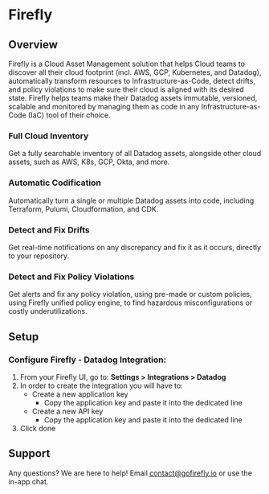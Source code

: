 # Firefly

## Overview
Firefly is a Cloud Asset Management solution that helps Cloud teams to discover all their cloud footprint (incl. AWS, GCP, Kubernetes, and Datadog), automatically transform resources to Infrastructure-as-Code, detect drifts, and policy violations to make sure their cloud is aligned with its desired state.
Firefly helps teams make their Datadog assets immutable, versioned, scalable and monitored by managing them as code in any Infrastructure-as-Code (IaC) tool of their choice.

### Full Cloud Inventory
Get a fully searchable inventory of all Datadog assets, alongside other cloud assets, such as AWS, K8s, GCP, Okta, and more.

### Automatic Codification
Automatically turn a single or multiple Datadog assets into code, including  Terraform, Pulumi, Cloudformation, and CDK.

### Detect and Fix Drifts
Get real-time notifications on any discrepancy and fix it as it occurs, directly to your repository.

### Detect and Fix Policy Violations
Get alerts and fix any policy violation, using pre-made or custom policies, using Firefly unified policy engine, to find hazardous misconfigurations or costly underutilizations.

## Setup

### Configure Firefly - Datadog Integration:
1. From your Firefly UI, go to: **Settings > Integrations > Datadog**
2. In order to create the integration you will have to:
    * Create a new application key
      * Copy the application key and paste it into the dedicated line
    * Create a new API key
      * Copy the application key and paste it into the dedicated line
3. Click done

## Support
Any questions? We are here to help! Email [contact@gofirefly.io][1] or use the in-app chat.

[1]: mailto:contact@gofirefly.io